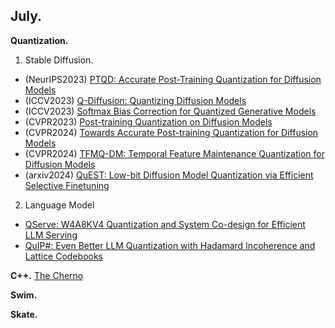 ## July.

**Quantization.**

1. Stable Diffusion.
- (NeurIPS2023) [PTQD: Accurate Post-Training Quantization for Diffusion Models](https://arxiv.org/abs/2305.10657)
- (ICCV2023) [Q-Diffusion: Quantizing Diffusion Models](https://arxiv.org/abs/2302.04304)
- (ICCV2023) [Softmax Bias Correction for Quantized Generative Models](https://arxiv.org/abs/2309.01729)
- (CVPR2023) [Post-training Quantization on Diffusion Models](https://arxiv.org/abs/2211.15736)
- (CVPR2024) [Towards Accurate Post-training Quantization for Diffusion Models](https://arxiv.org/abs/2305.18723)
- (CVPR2024) [TFMQ-DM: Temporal Feature Maintenance Quantization for Diffusion Models](https://arxiv.org/abs/2311.16503)
- (arxiv2024) [QuEST: Low-bit Diffusion Model Quantization via Efficient Selective Finetuning](https://arxiv.org/abs/2402.03666)

2. Language Model
- [QServe: W4A8KV4 Quantization and System Co-design for Efficient LLM Serving](https://arxiv.org/abs/2405.04532)
- [QuIP#: Even Better LLM Quantization with Hadamard Incoherence and Lattice Codebooks](https://arxiv.org/abs/2402.04396)

**C++.** [The Cherno](https://www.youtube.com/@TheCherno)

**Swim.**

**Skate.**
